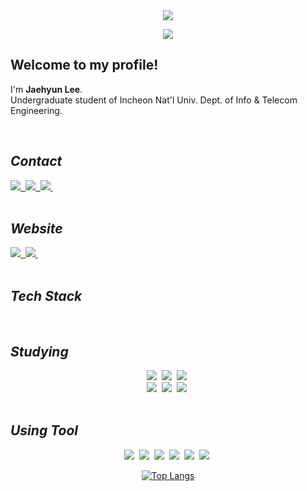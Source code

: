 <div align="center">
<!--타이틀 부분-->
<a href = "https://github.com/jaehyunkor"><img src="https://postfiles.pstatic.net/MjAyNDAzMjZfMTQ4/MDAxNzExNDI1MzIyODM4.ysAmWdFJVocCDIweTvpEYjEMy2l_PR5p10_lDW8xei8g.ryH23JcEG5UdyJ29LMFbEusS48X18uehNbV9gZljL1Mg.PNG/%EC%8A%A4%ED%81%AC%EB%A6%B0%EC%83%B7_2024-03-26_%EC%98%A4%ED%9B%84_12.55.06.png?type=w773" />

<a href="https://hits.seeyoufarm.com"><img src="https://hits.seeyoufarm.com/api/count/incr/badge.svg?url=https%3A%2F%2Fgithub.com%2Fjaehyunkor%2Fhit-counter&count_bg=%2379C83D&title_bg=%23555555&icon=github.svg&icon_color=%23FFFFFF&title=hits&edge_flat=false"/></a>

<h2 align="left"><b>Welcome to my profile!</b></h2>
<p align="left">
I'm <b>Jaehyun Lee</b>. <br>
Undergraduate student of Incheon Nat'l Univ. Dept. of Info & Telecom Engineering.
</p>
<br>

<h2 align="left"><b><i>Contact</i></b></h2>
<div align="left">
  <a href="mailto:zeha8917@gmail.com"> 
    <img src="https://img.shields.io/badge/zeha8917@gmail.com-EA4335?style=flat-square&logo=gmail&logoColor=white"/>&nbsp
  </a>
  <a href="https://www.instagram.com/jaehyunkor/"> 
    <img src="https://img.shields.io/badge/jaehyunkor-E4405F?style=flat-square&logo=instagram&logoColor=white"/>&nbsp
  </a>
  <a href="https://www.twitter.com/jaehyunkor/"> 
    <img src="https://img.shields.io/badge/jaehyunkor-000000?style=flat-square&logo=X&logoColor=white"/>&nbsp
  </a>
</div><br>

<h2 align="left"><b><i>Website</i></b></h2>
<div align="left">
  <a href="https://velog.io/@jaehyunkor/posts"> 
    <img src="https://img.shields.io/badge/Velog-20C997?style=flat-square&logo=velog&logoColor=white"/>&nbsp
  </a>
  <a href="https://fabulous-viscount-d7f.notion.site/2078c6a2e061479fbaff92827e75e5b3"> 
    <img src="https://img.shields.io/badge/notion-000000?style=flat-square&logo=notion&logoColor=white"/>&nbsp
  </a>
</div><br>

<!--내용 부분-->

<h2 align="left"><b><i>Tech Stack</i></b></h2>
<!--<div align="center">
  <img src="https://img.shields.io/badge/react-20232a.svg?style=for-the-badge&logo=react&logoColor=61DAFB" />&nbsp
</div>-->

<br>

<h2 align="left"><b><i>Studying</i></b></h2>
<div align="center">
  <img src="https://img.shields.io/badge/Python-3776AB.svg?style=flat-square&logo=python&logoColor=white" />&nbsp
  <img src="https://img.shields.io/badge/Java-bf2e24?style=flat-square&logo=java&logoColor=white" />&nbsp
  <img src="https://img.shields.io/badge/C%23-512BD4?style=flat-square&logo=Csharp&logoColor=white" />&nbsp
  <br>
  <img src="https://img.shields.io/badge/HTML-E34F26?style=flat-square&logo=html5&logoColor=white" />&nbsp
  <img src="https://img.shields.io/badge/CSS-1572B6?style=flat-square&logo=Css3&logoColor=white" />&nbsp
  <img src="https://img.shields.io/badge/JavaScript-F7DF1E?style=flat-square&logo=javascript&logoColor=black" />&nbsp
  
</div>

<br>

<h2 align="left"><b><i>Using Tool</i></b></h2>
<div align="center">
  <img src="https://img.shields.io/badge/IntelliJ-000000?style=flat-square&logo=intellijidea&logoColor=white" />&nbsp
  <img src="https://img.shields.io/badge/CLion-000000?style=flat-square&logo=clion&logoColor=white" />&nbsp
  <img src="https://img.shields.io/badge/PyCharm-000000?style=flat-square&logo=pycharm&logoColor=white" />&nbsp
  <img src="https://img.shields.io/badge/Visual Studio Code-007ACC?style=flat-square&logo=Visualstudiocode&logoColor=white" />&nbsp
  <img src="https://img.shields.io/badge/Git-F05032?style=flat-square&logo=git&logoColor=white" />&nbsp
  <img src="https://img.shields.io/badge/Unity-000000?style=flat-square&logo=unity&logoColor=white" />&nbsp

  <br>

[![Top Langs](https://github-readme-stats.vercel.app/api/top-langs/?username=jaehyunkor&langs_count=8)](https://github.com/jaehyunkor/github-readme-stats)

<br>

</div>
